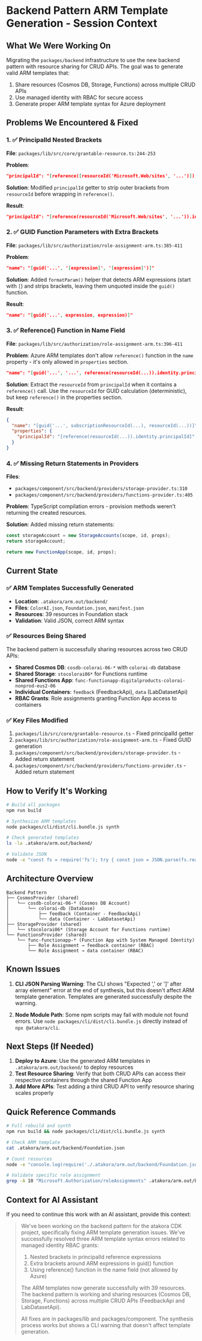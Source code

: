 # Backend Pattern ARM Template Generation - Session Context

## What We Were Working On

Migrating the `packages/backend` infrastructure to use the new backend pattern with resource sharing for CRUD APIs. The goal was to generate valid ARM templates that:

1. Share resources (Cosmos DB, Storage, Functions) across multiple CRUD APIs
2. Use managed identity with RBAC for secure access
3. Generate proper ARM template syntax for Azure deployment

## Problems We Encountered & Fixed

### 1. ✅ PrincipalId Nested Brackets
**File**: `packages/lib/src/core/grantable-resource.ts:244-253`

**Problem**:
```json
"principalId": "[reference([resourceId('Microsoft.Web/sites', '...')]).identity.principalId]"
```

**Solution**: Modified `principalId` getter to strip outer brackets from `resourceId` before wrapping in `reference()`.

**Result**:
```json
"principalId": "[reference(resourceId('Microsoft.Web/sites', '...')).identity.principalId]"
```

### 2. ✅ GUID Function Parameters with Extra Brackets
**File**: `packages/lib/src/authorization/role-assignment-arm.ts:385-411`

**Problem**:
```json
"name": "[guid('...', '[expression]', '[expression]')]"
```

**Solution**: Added `formatParam()` helper that detects ARM expressions (start with `[`) and strips brackets, leaving them unquoted inside the `guid()` function.

**Result**:
```json
"name": "[guid('...', expression, expression)]"
```

### 3. ✅ Reference() Function in Name Field
**File**: `packages/lib/src/authorization/role-assignment-arm.ts:396-411`

**Problem**: Azure ARM templates don't allow `reference()` function in the `name` property - it's only allowed in `properties` section.

```json
"name": "[guid('...', '...', reference(resourceId(...)).identity.principalId)]"
```

**Solution**: Extract the `resourceId` from `principalId` when it contains a `reference()` call. Use the `resourceId` for GUID calculation (deterministic), but keep `reference()` in the properties section.

**Result**:
```json
{
  "name": "[guid('...', subscriptionResourceId(...), resourceId(...))]",
  "properties": {
    "principalId": "[reference(resourceId(...)).identity.principalId]"
  }
}
```

### 4. ✅ Missing Return Statements in Providers
**Files**:
- `packages/component/src/backend/providers/storage-provider.ts:310`
- `packages/component/src/backend/providers/functions-provider.ts:405`

**Problem**: TypeScript compilation errors - provision methods weren't returning the created resources.

**Solution**: Added missing return statements:
```typescript
const storageAccount = new StorageAccounts(scope, id, props);
return storageAccount;

return new FunctionApp(scope, id, props);
```

## Current State

### ✅ ARM Templates Successfully Generated
- **Location**: `.atakora/arm.out/backend/`
- **Files**: `ColorAI.json`, `Foundation.json`, `manifest.json`
- **Resources**: 39 resources in Foundation stack
- **Validation**: Valid JSON, correct ARM syntax

### ✅ Resources Being Shared
The backend pattern is successfully sharing resources across two CRUD APIs:
- **Shared Cosmos DB**: `cosdb-colorai-06-*` with `colorai-db` database
- **Shared Storage**: `stocolorai06*` for Functions runtime
- **Shared Functions App**: `func-functionapp-digitalproducts-colorai-nonprod-eus2-06`
- **Individual Containers**: `feedback` (FeedbackApi), `data` (LabDatasetApi)
- **RBAC Grants**: Role assignments granting Function App access to containers

### ✅ Key Files Modified
1. `packages/lib/src/core/grantable-resource.ts` - Fixed principalId getter
2. `packages/lib/src/authorization/role-assignment-arm.ts` - Fixed GUID generation
3. `packages/component/src/backend/providers/storage-provider.ts` - Added return statement
4. `packages/component/src/backend/providers/functions-provider.ts` - Added return statement

## How to Verify It's Working

```bash
# Build all packages
npm run build

# Synthesize ARM templates
node packages/cli/dist/cli.bundle.js synth

# Check generated templates
ls -la .atakora/arm.out/backend/

# Validate JSON
node -e "const fs = require('fs'); try { const json = JSON.parse(fs.readFileSync('.atakora/arm.out/backend/Foundation.json', 'utf8')); console.log('✅ Valid JSON with', json.resources.length, 'resources'); } catch(e) { console.log('❌ Error:', e.message); }"
```

## Architecture Overview

```
Backend Pattern
├── CosmosProvider (shared)
│   └── cosdb-colorai-06-* (Cosmos DB Account)
│       └── colorai-db (Database)
│           ├── feedback (Container - FeedbackApi)
│           └── data (Container - LabDatasetApi)
├── StorageProvider (shared)
│   └── stocolorai06* (Storage Account for Functions runtime)
└── FunctionsProvider (shared)
    └── func-functionapp-* (Function App with System Managed Identity)
        ├── Role Assignment → feedback container (RBAC)
        └── Role Assignment → data container (RBAC)
```

## Known Issues

1. **CLI JSON Parsing Warning**: The CLI shows "Expected ',' or ']' after array element" error at the end of synthesis, but this doesn't affect ARM template generation. Templates are generated successfully despite the warning.

2. **Node Module Path**: Some npm scripts may fail with module not found errors. Use `node packages/cli/dist/cli.bundle.js` directly instead of `npx @atakora/cli`.

## Next Steps (If Needed)

1. **Deploy to Azure**: Use the generated ARM templates in `.atakora/arm.out/backend/` to deploy resources
2. **Test Resource Sharing**: Verify that both CRUD APIs can access their respective containers through the shared Function App
3. **Add More APIs**: Test adding a third CRUD API to verify resource sharing scales properly

## Quick Reference Commands

```bash
# Full rebuild and synth
npm run build && node packages/cli/dist/cli.bundle.js synth

# Check ARM template
cat .atakora/arm.out/backend/Foundation.json

# Count resources
node -e "console.log(require('./.atakora/arm.out/backend/Foundation.json').resources.length)"

# Validate specific role assignment
grep -A 10 "Microsoft.Authorization/roleAssignments" .atakora/arm.out/backend/Foundation.json | head -20
```

## Context for AI Assistant

If you need to continue this work with an AI assistant, provide this context:

> We've been working on the backend pattern for the atakora CDK project, specifically fixing ARM template generation issues. We've successfully resolved three ARM template syntax errors related to managed identity RBAC grants:
> 1. Nested brackets in principalId reference expressions
> 2. Extra brackets around ARM expressions in guid() function
> 3. Using reference() function in the name field (not allowed by Azure)
>
> The ARM templates now generate successfully with 39 resources. The backend pattern is working and sharing resources (Cosmos DB, Storage, Functions) across multiple CRUD APIs (FeedbackApi and LabDatasetApi).
>
> All fixes are in packages/lib and packages/component. The synthesis process works but shows a CLI warning that doesn't affect template generation.
